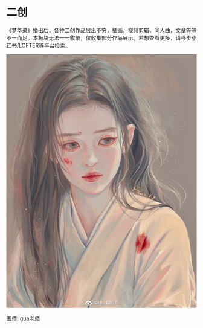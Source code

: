 # 二创

《梦华录》播出后，各种二创作品层出不穷，插画，视频剪辑，同人曲，文章等等不一而足。本板块无法一一收录，仅收集部分作品展示。若想查看更多，请移步小红书/LOFTER等平台检索。



![](/image/erchuang/cover.jpg)


画师: [gua老师](https://weibo.com/1256022507?refer_flag=1001030103_)
